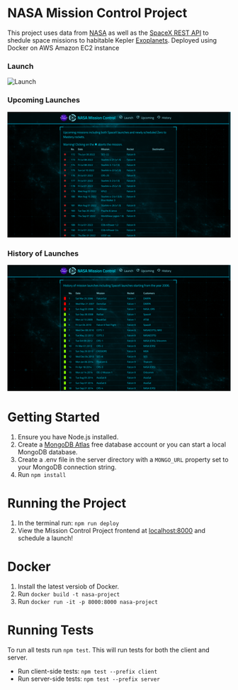 # NASA Mission Control Project

This project uses data from [NASA](https://www.nasa.gov/) as well as the [SpaceX REST API](https://github.com/r-spacex/SpaceX-API) to shedule space missions to habitable Kepler [Exoplanets](https://exoplanetarchive.ipac.caltech.edu/docs/data.html).
Deployed using Docker on AWS Amazon EC2 instance

### Launch
![Launch](./client/public/img/launch.png)
### Upcoming Launches
![Upcoming](./client/public/img/upcoming.png)
### History of Launches
![History](./client/public/img/history.png)



# Getting Started

1. Ensure you have Node.js installed.
2. Create a [MongoDB Atlas](https://www.mongodb.com/atlas) free database account or you can start a local MongoDB database.
3. Create a .env file in the server directory with a `MONGO_URL` property set to your MongoDB connection string.
4. Run `npm install`

# Running the Project

1. In the terminal run: `npm run deploy`
2. View the Mission Control Project frontend at [localhost:8000](localhost:8000) and schedule a launch!

# Docker

1. Install the latest versiob of Docker.
2. Run `docker build -t nasa-project`
3. Run `docker run -it -p 8000:8000 nasa-project`

# Running Tests

To run all tests run `npm test`. This will run tests for both the client and server.

- Run client-side tests: `npm test --prefix client`
- Run server-side tests: `npm test --prefix server`

